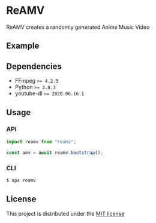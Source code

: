 # ReAMV

ReAMV creates a randomly generated Anime Music Video

## Example

## Dependencies

- FFmpeg `>= 4.2.3`
- Python `>= 3.8.3`
- youtube-dl `>= 2020.06.16.1`

## Usage

### API

```javascript
import reamv from "reamv";

const amv = await reamv.bootstrap();
```

### CLI

```sh
$ npx reamv
```

## License

This project is distributed under the [MIT license](LICENSE)
